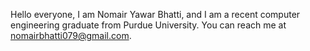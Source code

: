 Hello everyone, 
I am Nomair Yawar Bhatti, and I am a recent computer engineering graduate from Purdue University. You can reach me at nomairbhatti079@gmail.com.

<!---
bhattin82/bhattin82 is a ✨ special ✨ repository because its `README.md` (this file) appears on your GitHub profile.
You can click the Preview link to take a look at your changes.
--->
